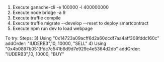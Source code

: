 1) Execute ganache-cli -e 100000 -l 400000000
2) Execute node bridge -a 9
3) Execute truffle compile
3) Execute truffle migrate --develop --reset to deploy smartcontract
4) Execute npm run dev to load webpage

To try:
Steps:
 3) Using "0x14723a09acff6d2a60dcdf7aa4aff308fddc160c" addOrder: "IUDERB3",10, 10000, "SELL"
 4) Using "0x4b0897b0513fdc7c541b6d9d7e929c4e5364d2db" addOrder: "IUDERB3",10, 10000, "BUY"
